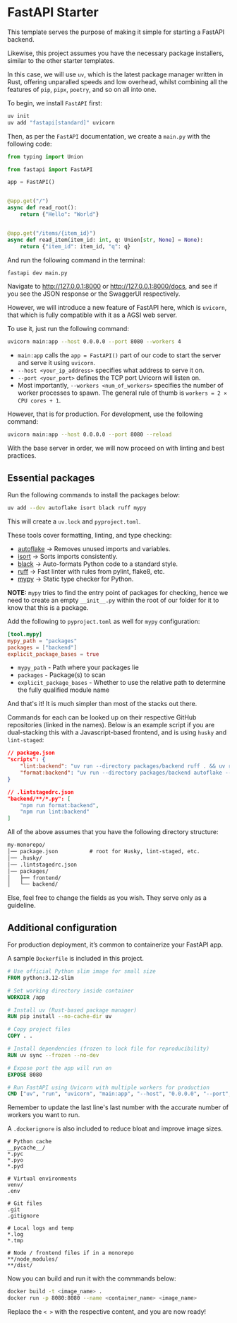 # FastAPI Starter

This template serves the purpose of making it simple for starting a FastAPI backend.

Likewise, this project assumes you have the necessary package installers, similar to the other starter templates.

In this case, we will use `uv`, which is the latest package manager written in Rust, offering unparalled speeds and low overhead, whilst combining all the features of `pip`, `pipx`, `poetry`, and so on all into one.

To begin, we install `FastAPI` first:

```sh
uv init
uv add "fastapi[standard]" uvicorn
```

Then, as per the `FastAPI` documentation, we create a `main.py` with the following code:

```py
from typing import Union

from fastapi import FastAPI

app = FastAPI()


@app.get("/")
async def read_root():
    return {"Hello": "World"}


@app.get("/items/{item_id}")
async def read_item(item_id: int, q: Union[str, None] = None):
    return {"item_id": item_id, "q": q}
```

And run the following command in the terminal:

```sh
fastapi dev main.py
```

Navigate to <http://127.0.0.1:8000> or <http://127.0.0.1:8000/docs>, and see if you see the JSON response or the SwaggerUI respectively.

However, we will introduce a new feature of FastAPI here, which is `uvicorn`, that which is fully compatible with it as a AGSI web server.

To use it, just run the following command:

```sh
uvicorn main:app --host 0.0.0.0 --port 8080 --workers 4
```

- `main:app` calls the `app = FastAPI()` part of our code to start the server and serve it using `uvicorn`.
- `--host <your_ip_address>` specifies what address to serve it on.
- `--port <your_port>` defines the TCP port Uvicorn will listen on.
- Most importantly, `--workers <num_of_workers>` specifies the number of worker processes to spawn. The general rule of thumb is `workers = 2 × CPU cores + 1`.

However, that is for production. For development, use the following command:

```sh
uvicorn main:app --host 0.0.0.0 --port 8080 --reload
```

With the base server in order, we will now proceed on with linting and best practices.

## Essential packages

Run the following commands to install the packages below:

```sh
uv add --dev autoflake isort black ruff mypy
```

This will create a `uv.lock` and `pyproject.toml`.

These tools cover formatting, linting, and type checking:

- [autoflake](https://github.com/PyCQA/autoflake) → Removes unused imports and variables.
- [isort](https://github.com/PyCQA/isort) → Sorts imports consistently.
- [black](https://github.com/psf/black) → Auto-formats Python code to a standard style.
- [ruff](https://github.com/astral-sh/ruff) → Fast linter with rules from pylint, flake8, etc.
- [mypy](https://github.com/python/mypy) → Static type checker for Python.

**NOTE:** `mypy` tries to find the entry point of packages for checking, hence we need to create an empty `__init__.py` within the root of our folder for it to know that this is a package.

Add the following to `pyproject.toml` as well for `mypy` configuration:

```toml
[tool.mypy]
mypy_path = "packages"
packages = ["backend"]
explicit_package_bases = true
```

- `mypy_path` - Path where your packages lie
- `packages` - Package(s) to scan
- `explicit_package_bases` - Whether to use the relative path to determine the fully qualified module name

And that's it! It is much simpler than most of the stacks out there.

Commands for each can be looked up on their respective GitHub repositories (linked in the names). Below is an example script if you are dual-stacking this with a Javascript-based frontend, and is using `husky` and `lint-staged`:

```json
// package.json
"scripts": {
    "lint:backend": "uv run --directory packages/backend ruff . && uv run mypy packages/backend",
    "format:backend": "uv run --directory packages/backend autoflake --in-place --remove-unused-variables --remove-all-unused-imports . && uv run --directory packages/backend isort . && uv run --directory packages/backend black ."
}

// .lintstagedrc.json
"backend/**/*.py": [
    "npm run format:backend",
    "npm run lint:backend"
]
```

All of the above assumes that you have the following directory structure:

```txt
my-monorepo/
│── package.json          # root for Husky, lint-staged, etc.
│── .husky/
│── .lintstagedrc.json
│── packages/
│   ├── frontend/         
│   └── backend/
```

Else, feel free to change the fields as you wish. They serve only as a guideline.

## Additional configuration

For production deployment, it’s common to containerize your FastAPI app.

A sample `Dockerfile` is included in this project.

```dockerfile
# Use official Python slim image for small size
FROM python:3.12-slim

# Set working directory inside container
WORKDIR /app

# Install uv (Rust-based package manager)
RUN pip install --no-cache-dir uv

# Copy project files
COPY . .

# Install dependencies (frozen to lock file for reproducibility)
RUN uv sync --frozen --no-dev

# Expose port the app will run on
EXPOSE 8080

# Run FastAPI using Uvicorn with multiple workers for production
CMD ["uv", "run", "uvicorn", "main:app", "--host", "0.0.0.0", "--port", "8080", "--workers", "4"]
```

Remember to update the last line's last number with the accurate number of workers you want to run.

A `.dockerignore` is also included to reduce bloat and improve image sizes.

```ignore
# Python cache
__pycache__/
*.pyc
*.pyo
*.pyd

# Virtual environments
venv/
.env

# Git files
.git
.gitignore

# Local logs and temp
*.log
*.tmp

# Node / frontend files if in a monorepo
**/node_modules/
**/dist/
```

Now you can build and run it with the commmands below:

```sh
docker build -t <image_name> .
docker run -p 8080:8080 --name <container_name> <image_name>
```

Replace the `< >` with the respective content, and you are now ready!
